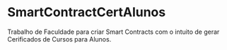 # SmartContractCertAlunos
Trabalho de Faculdade para criar Smart Contracts com o intuito de gerar Cerificados de Cursos para Alunos.
